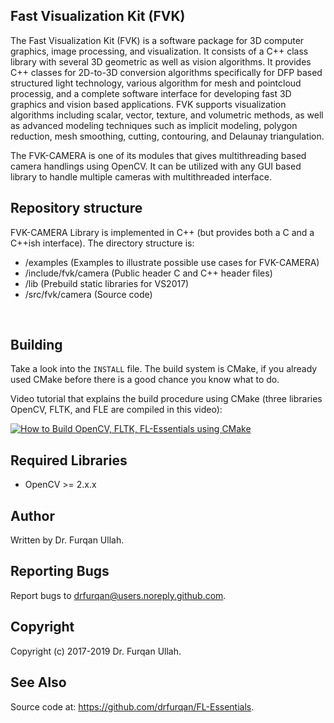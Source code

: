 ## Fast Visualization Kit (FVK)

The Fast Visualization Kit (FVK) is a software package for 3D computer graphics, image processing, and visualization. It consists of a C++ class library with several 3D geometric as well as vision algorithms. It provides C++ classes for 2D-to-3D conversion algorithms specifically for DFP based structured light technology, various algorithm for mesh and pointcloud processig, and a complete software interface for developing fast 3D graphics and vision based applications. 
FVK supports visualization algorithms including scalar, vector, texture, and volumetric methods, as well as advanced modeling techniques such as implicit modeling, polygon reduction, mesh smoothing, cutting, contouring, and Delaunay triangulation.

The FVK-CAMERA is one of its modules that gives multithreading based camera handlings using OpenCV. It can be utilized with any GUI based library to handle multiple cameras with multithreaded interface.

## Repository structure

FVK-CAMERA Library is implemented in C++ (but provides both a C and a 
C++ish interface). The directory structure is: <br/>

-  /examples (Examples to illustrate possible use cases for FVK-CAMERA)
-  /include/fvk/camera (Public header C and C++ header files) <br/>	
-  /lib (Prebuild static libraries for VS2017) <br/>	
-  /src/fvk/camera	 (Source code) <br/>						
<br/>

## Building
Take a look into the `INSTALL` file. The build system is CMake, if you already used CMake before there is a good chance you know what to do. <br/>	

Video tutorial that explains the build procedure using CMake (three libraries OpenCV, FLTK, and FLE are compiled in this video): <br/>	

[![How to Build OpenCV, FLTK, FL-Essentials using CMake](how_to_build.png)](https://youtu.be/bwVpf_uKaGo "How to Build OpenCV, FLTK, FL-Essentials using CMake")

## Required Libraries
-  OpenCV >= 2.x.x

## Author
Written by  Dr. Furqan Ullah.

## Reporting Bugs
Report bugs to drfurqan@users.noreply.github.com.

## Copyright
Copyright (c) 2017-2019 Dr. Furqan Ullah.

## See Also
Source code at: <https://github.com/drfurqan/FL-Essentials>.